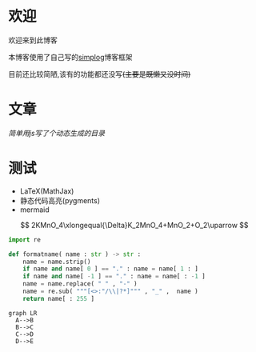# 欢迎

欢迎来到此博客

本博客使用了自己写的[simplog](https://github.com/cueavy/simplog)博客框架

目前还比较简陋,该有的功能都还没写~~(主要是既懒又没时间)~~

# 文章

*简单用js写了个动态生成的目录*

<div id = "posts" ></div>

<script>
    fetch( "/api/post.json" )
        .then( ( response ) => response.json() )
        .then( ( data ) => {
            var div = document.getElementById( "posts" );
            for ( var i = 0 ; i < data.length ; i++ ){
                div.insertAdjacentHTML( "beforeend" , `<p><a href="/post/${ data[ i ][ "id" ] }">${ data[ i ][ "title" ] }</a> 简介: ${ data[ i ][ "description" ] } 标签: [${ data[ i ][ "tags" ] }] 日期: ${ new Date( data[ i ]["time"] * 1000 ).toLocaleString() }</p>` );
            }
        } );
</script>

# 测试

- LaTeX(MathJax)
- 静态代码高亮(pygments)
- mermaid

$$
2KMnO_4\xlongequal{\Delta}K_2MnO_4+MnO_2+O_2\uparrow
$$

```python
import re

def formatname( name : str ) -> str :
    name = name.strip()
    if name and name[ 0 ] == "." : name = name[ 1 : ]
    if name and name[ -1 ] == "." : name = name[ : -1 ]
    name = name.replace( " " , "-" )
    name = re.sub( """[<>:"/\\|?*]""" , "_" ,  name )
    return name[ : 255 ]
```

```mermaid
graph LR
  A-->B
  B-->C  
  C-->D  
  D-->E
```

